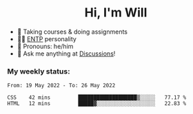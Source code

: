 <h1 align="center">Hi, I'm Will</h1>


-   :seedling: Taking courses & doing assignments
-   :man_scientist: [ENTP](https://www.16personalities.com/entp-personality) personality
-   :man: Pronouns: he/him
-   :thought_balloon: Ask me anything at [Discussions](https://github.com/willjoje/willjoje/discussions/new)!

### My weekly status:
<!--START_SECTION:waka-->

```text
From: 19 May 2022 - To: 26 May 2022

CSS    42 mins         ███████████████████▒░░░░░   77.17 %
HTML   12 mins         █████▓░░░░░░░░░░░░░░░░░░░   22.83 %
```

<!--END_SECTION:waka-->
